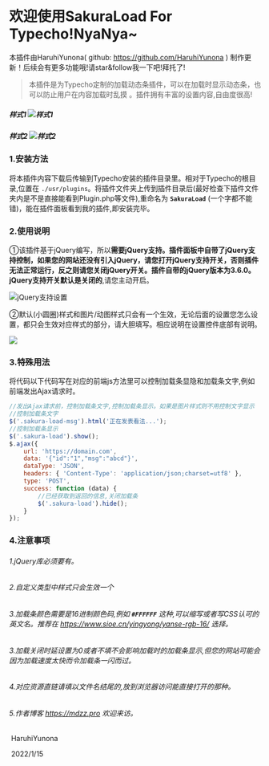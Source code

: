 # 欢迎使用SakuraLoad For Typecho!NyaNya~

本插件由HaruhiYunona( github: https://github.com/HaruhiYunona ) 制作更新！后续会有更多功能哦!请star&follow我一下吧!拜托了!

> 本插件是为Typecho定制的加载动态条插件，可以在加载时显示动态条，也可以防止用户在内容加载时乱摸 。插件拥有丰富的设置内容,自由度很高!

##### 样式1    ![样式1](https://tva2.sinaimg.cn/large/0088jPZqly1gyeagsuv04j3052050mxa.jpg)

##### 样式2   ![样式2](https://tva2.sinaimg.cn/large/0088jPZqly1gyeagt5ogcj304r03saam.jpg)



### 1.安装方法

将本插件内容下载后传输到Typecho安装的插件目录里。相对于Typecho的根目录,位置在 `./usr/plugins`。将插件文件夹上传到插件目录后(最好检查下插件文件夹内是不是直接能看到Plugin.php等文件),重命名为   **`SakuraLoad`**   (一个字都不能错)，能在插件面板看到我的插件,即安装完毕。



### 2.使用说明

①该插件基于jQuery编写，所以**需要jQuery支持。**插件面板中自带了jQuery支持控制，如果您的网站还没有引入jQuery，请您打开jQuery支持开关，否则插件无法正常运行，反之则请您关闭jQuery开关。插件自带的jQuery版本为3.6.0。jQuery支持开关**默认是关闭的**,请您主动开启。

![jQuery支持设置](https://tva2.sinaimg.cn/large/0088jPZqly1gyeagtfhlgj30rk03sabw.jpg)

②默认(小圆圈)样式和图片/动图样式只会有一个生效，无论后面的设置您怎么设置，都只会生效对应样式的部分，请大胆填写。相应说明在设置控件底部有说明。

![](https://tva2.sinaimg.cn/large/0088jPZqly1gyeagtaeekj30re0phtg3.jpg)



### 3.特殊用法
将代码以下代码写在对应的前端js方法里可以控制加载条显隐和加载条文字,例如前端发出Ajax请求时。
```javascript
//发出Ajax请求前，控制加载条文字,控制加载条显示。如果是图片样式则不用控制文字显示
//控制加载条文字
$('.sakura-load-msg').html('正在发表看法...');
//控制加载条显示
$('.sakura-load').show();
$.ajax({
    url: 'https://domain.com',
    data: '{"id":"1","msg":"abcd"}',
    dataType: 'JSON',
    headers: { 'Content-Type': 'application/json;charset=utf8' },
    type: 'POST',
    success: function (data) {
        //已经获取到返回的信息,关闭加载条
        $('.sakura-load').hide();
    }
});
```



### 4.注意事项

###### 1.jQuery库必须要有。

###### 2.自定义类型中样式只会生效一个

###### 3.加载条颜色需要是16进制颜色码,例如 **`#FFFFFF`** 这种,可以缩写或者写CSS认可的英文名。推荐在  https://www.sioe.cn/yingyong/yanse-rgb-16/   选择。

###### 3.加载关闭时延设置为0或者不填不会影响加载时的加载条显示,但您的网站可能会因为加载速度太快而令加载条一闪而过。

###### 4.对应资源直链请填以文件名结尾的,放到浏览器访问能直接打开的那种。

###### 5.作者博客 https://mdzz.pro  欢迎来访。



​                                                                                                                                                                                 HaruhiYunona

​                                                                                                                                                                                        2022/1/15
